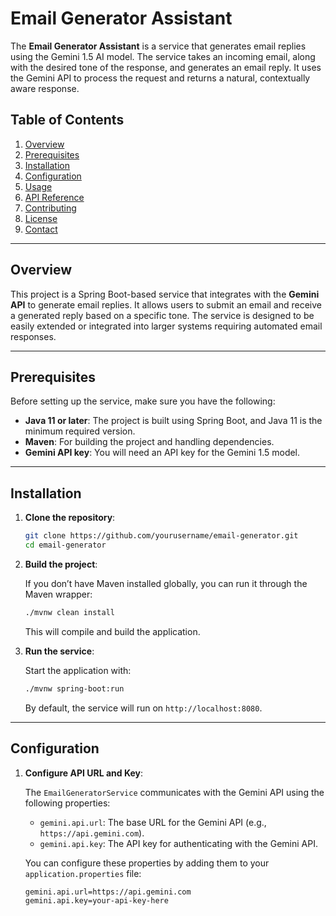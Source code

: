 # Email Generator Assistant

The **Email Generator Assistant** is a service that generates email replies using the Gemini 1.5 AI model. The service takes an incoming email, along with the desired tone of the response, and generates an email reply. It uses the Gemini API to process the request and returns a natural, contextually aware response.

## Table of Contents

1. [Overview](#overview)
2. [Prerequisites](#prerequisites)
3. [Installation](#installation)
4. [Configuration](#configuration)
5. [Usage](#usage)
6. [API Reference](#api-reference)
7. [Contributing](#contributing)
8. [License](#license)
9. [Contact](#contact)

---

## Overview

This project is a Spring Boot-based service that integrates with the **Gemini API** to generate email replies. It allows users to submit an email and receive a generated reply based on a specific tone. The service is designed to be easily extended or integrated into larger systems requiring automated email responses.

---

## Prerequisites

Before setting up the service, make sure you have the following:

- **Java 11 or later**: The project is built using Spring Boot, and Java 11 is the minimum required version.
- **Maven**: For building the project and handling dependencies.
- **Gemini API key**: You will need an API key for the Gemini 1.5 model.

---

## Installation

1. **Clone the repository**:

    ```bash
    git clone https://github.com/yourusername/email-generator.git
    cd email-generator
    ```

2. **Build the project**:

   If you don’t have Maven installed globally, you can run it through the Maven wrapper:

    ```bash
    ./mvnw clean install
    ```

   This will compile and build the application.

3. **Run the service**:

   Start the application with:

    ```bash
    ./mvnw spring-boot:run
    ```

   By default, the service will run on `http://localhost:8080`.

---

## Configuration

1. **Configure API URL and Key**:

   The `EmailGeneratorService` communicates with the Gemini API using the following properties:

    - `gemini.api.url`: The base URL for the Gemini API (e.g., `https://api.gemini.com`).
    - `gemini.api.key`: The API key for authenticating with the Gemini API.

   You can configure these properties by adding them to your `application.properties` file:

   ```properties
   gemini.api.url=https://api.gemini.com
   gemini.api.key=your-api-key-here
